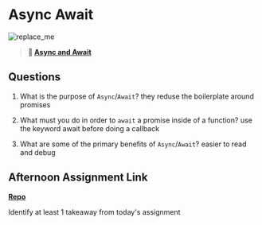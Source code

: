 # Async Await

![replace_me](https://codeworks.blob.core.windows.net/public/assets/img/illustrations/placeholder.svg)

> **📖 [Async and Await](https://codeworksacademy.com/fs-student-guide/resources/wk4/03-Async-Await)**

## Questions

1. What is the purpose of `Async`/`Await`?
they reduse the boilerplate around promises

2. What must you do in order to  `await` a promise inside of a function?
use the keyword await before doing a callback

3. What are some of the primary benefits of `Async`/`Await`?
easier to read and debug

## Afternoon Assignment Link

**[Repo](https://github.com/calvinthurst/pokdex)**

Identify at least 1 takeaway from today's assignment
